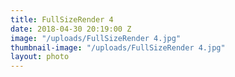 ```yaml
---
title: FullSizeRender 4
date: 2018-04-30 20:19:00 Z
image: "/uploads/FullSizeRender 4.jpg"
thumbnail-image: "/uploads/FullSizeRender 4.jpg"
layout: photo
---
```

